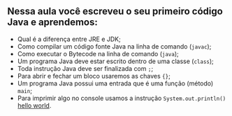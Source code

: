 ## Nessa aula você escreveu o seu primeiro código Java e aprendemos:

- Qual é a diferença entre JRE e JDK;
- Como compilar um código fonte Java na linha de comando (`javac`);
- Como executar o Bytecode na linha de comando (`java`);
- Um programa Java deve estar escrito dentro de uma classe (`class`);
- Toda instrução Java deve ser finalizada com `;`;
- Para abrir e fechar um bloco usaremos as chaves `{}`;
- Um programa Java possui uma entrada que é uma função (método) `main`;
- Para imprimir algo no console usamos a instrução `System.out.println()` [hello world](https://github.com/nogran/java_alura/blob/main/02.Instalacao_e_o_primeiro_programa/Programa.java).
